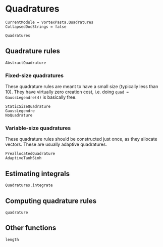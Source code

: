 # Quadratures

```@meta
CurrentModule = VortexPasta.Quadratures
CollapsedDocStrings = false
```

```@docs
Quadratures
```

## Quadrature rules

```@docs
AbstractQuadrature
```

### Fixed-size quadratures

These quadrature rules are meant to have a small size (typically less than 10).
They have virtually zero creation cost, i.e. doing `quad = GaussLegendre(4)` is basically free.

```@docs
StaticSizeQuadrature
GaussLegendre
NoQuadrature
```

### Variable-size quadratures

These quadrature rules should be constructed just once, as they allocate vectors.
These are usually adaptive quadratures.

```@docs
PreallocatedQuadrature
AdaptiveTanhSinh
```

## Estimating integrals

```@docs
Quadratures.integrate
```

## Computing quadrature rules

```@docs
quadrature
```

## Other functions

```@docs
length
```
